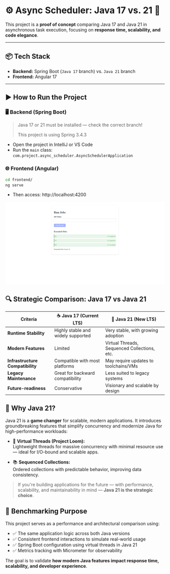 # ⚙️ Async Scheduler: Java 17 vs. 21 🚀

This project is a **proof of concept** comparing Java 17 and Java 21 in asynchronous task execution, focusing on **response time, scalability, and code elegance**.

---

## 📦 Tech Stack

- **Backend:** Spring Boot (`Java 17` branch) vs. `Java 21` branch
- **Frontend:** Angular 17

---

## ▶️ How to Run the Project

### 🖥 Backend (Spring Boot)

> Java 17 or 21 must be installed — check the correct branch!
>
> This project is using Spring 3.4.3

- Open the project in IntelliJ or VS Code
- Run the `main` class:  
  `com.project.async_scheduler.AsyncSchedulerApplication`

### 🌐 Frontend (Angular)

```bash
cd frontend/
ng serve
```
- Then access: http://localhost:4200

![alt text](image.png)

## 🔍 Strategic Comparison: Java 17 vs Java 21

| Criteria                         | ☕ **Java 17** (Current LTS)              | 🚀 **Java 21** (New LTS)                      |
|----------------------------------|------------------------------------------|-----------------------------------------------|
| **Runtime Stability**            | Highly stable and widely supported       | Very stable, with growing adoption            |
| **Modern Features**              | Limited                                   | Virtual Threads, Sequenced Collections, etc.  |
| **Infrastructure Compatibility** | Compatible with most platforms            | May require updates to toolchains/VMs         |
| **Legacy Maintenance**           | Great for backward compatibility          | Less suited to legacy systems                 |
| **Future-readiness**             | Conservative                              | Visionary and scalable by design              |

## 🚀 Why Java 21?

Java 21 is a **game changer** for scalable, modern applications. It introduces groundbreaking features that simplify concurrency and modernize Java for high-performance workloads:

- 🧵 **Virtual Threads (Project Loom):**  
  Lightweight threads for massive concurrency with minimal resource use — ideal for I/O-bound and scalable apps.

- 📚 **Sequenced Collections:**  
  Ordered collections with predictable behavior, improving data consistency.

> If you're building applications for the future — with performance, scalability, and maintainability in mind — **Java 21 is the strategic choice**.

## 🧪 Benchmarking Purpose

This project serves as a performance and architectural comparison using:

- ✅ The same application logic across both Java versions
- ✅ Consistent frontend interactions to simulate real-world usage
- ✅ Spring Boot configuration using virtual threads in Java 21
- ✅ Metrics tracking with Micrometer for observability

The goal is to validate **how modern Java features impact response time, scalability, and developer experience**.
